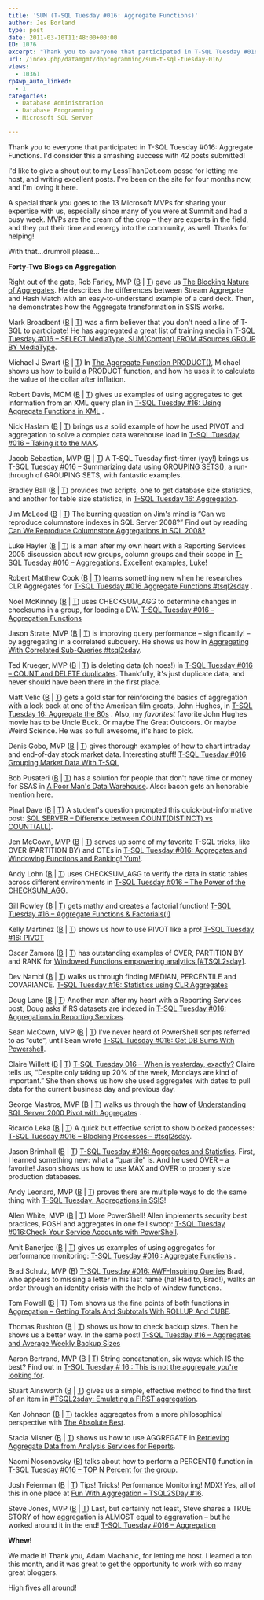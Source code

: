```yaml
---
title: 'SUM (T-SQL Tuesday #016: Aggregate Functions)'
author: Jes Borland
type: post
date: 2011-03-10T11:48:00+00:00
ID: 1076
excerpt: "Thank you to everyone that participated in T-SQL Tuesday #016. I'd consider this a smashing success with 42 posts submitted! Here is the SUM() of all the posts."
url: /index.php/datamgmt/dbprogramming/sum-t-sql-tuesday-016/
views:
  - 10361
rp4wp_auto_linked:
  - 1
categories:
  - Database Administration
  - Database Programming
  - Microsoft SQL Server

---
```

Thank you to everyone that participated in T-SQL Tuesday #016: Aggregate Functions. I'd consider this a smashing success with 42 posts submitted! 

I'd like to give a shout out to my LessThanDot.com posse for letting me host, and writing excellent posts. I've been on the site for four months now, and I'm loving it here. 

A special thank you goes to the 13 Microsoft MVPs for sharing your expertise with us, especially since many of you were at Summit and had a busy week. MVPs are the cream of the crop – they are experts in the field, and they put their time and energy into the community, as well. Thanks for helping! 

With that...drumroll please...

**Forty-Two Blogs on Aggregation** 

Right out of the gate, Rob Farley, MVP ([B][1] | [T][2]) gave us [The Blocking Nature of Aggregates][3]. He describes the differences between Stream Aggregate and Hash Match with an easy-to-understand example of a card deck. Then, he demonstrates how the Aggregate transformation in SSIS works. 

Mark Broadbent ([B][4] | [T][5]) was a firm believer that you don't need a line of T-SQL to participate! He has aggregated a great list of training media in [T-SQL Tuesday #016 – SELECT MediaType, SUM(Content) FROM #Sources GROUP BY MediaType][6].

Michael J Swart ([B][7] | [T][8]) In [The Aggregate Function PRODUCT()][9], Michael shows us how to build a PRODUCT function, and how he uses it to calculate the value of the dollar after inflation.

Robert Davis, MCM ([B][10] | [T][11]) gives us examples of using aggregates to get information from an XML query plan in [T-SQL Tuesday #16: Using Aggregate Functions in XML][12] .

Nick Haslam ([B][13] | [T][14]) brings us a solid example of how he used PIVOT and aggregation to solve a complex data warehouse load in [T-SQL Tuesday #016 – Taking it to the MAX][15]. 

Jacob Sebastian, MVP ([B][16] | [T][17]) A T-SQL Tuesday first-timer (yay!) brings us [T-SQL Tuesday #016 – Summarizing data using GROUPING SETS()][18], a run-through of GROUPING SETS, with fantastic examples. 

Bradley Ball ([B][19] | [T][20]) provides two scripts, one to get database size statistics, and another for table size statistics, in [T-SQL Tuesday 16: Aggregation][21]. 

Jim McLeod ([B][22] | [T][23]) The burning question on Jim's mind is “Can we reproduce columnstore indexes in SQL Server 2008?” Find out by reading [Can We Reproduce Columnstore Aggregations in SQL 2008?][24] 

Luke Hayler ([B][25] | [T][26]) is a man after my own heart with a Reporting Services 2005 discussion about row groups, column groups and their scope in [T-SQL Tuesday #016 – Aggregations][27]. Excellent examples, Luke! 

Robert Matthew Cook ([B][28] | [T][29]) learns something new when he researches CLR Aggregates for [T-SQL Tuesday #016 Aggregate Functions #tsql2sday][30] . 

Noel McKinney ([B][31] | [T][32]) uses CHECKSUM_AGG to determine changes in checksums in a group, for loading a DW. [T-SQL Tuesday #016 – Aggregation Functions][33] 

Jason Strate, MVP ([B][34] | [T][35]) is improving query performance – significantly! – by aggregating in a correlated subquery. He shows us how in [Aggregating With Correlated Sub-Queries #tsql2sday][36]. 

Ted Krueger, MVP ([B][37] | [T][38]) is deleting data (oh noes!) in [T-SQL Tuesday #016 – COUNT and DELETE duplicates][39]. Thankfully, it's just duplicate data, and never should have been there in the first place. 

Matt Velic ([B][40] | [T][41]) gets a gold star for reinforcing the basics of aggregation with a look back at one of the American film greats, John Hughes, in [T-SQL Tuesday 16: Aggregate the 80s][42] . Also, my _favoritest_ favorite John Hughes movie has to be Uncle Buck. Or maybe The Great Outdoors. Or maybe Weird Science. He was so full awesome, it's hard to pick. 

Denis Gobo, MVP ([B][43] | [T][44]) gives thorough examples of how to chart intraday and end-of-day stock market data. Interesting stuff! [T-SQL Tuesday #016 Grouping Market Data With T-SQL][45] 

Bob Pusateri ([B][46] | [T][47]) has a solution for people that don't have time or money for SSAS in [A Poor Man's Data Warehouse][48]. Also: bacon gets an honorable mention here. 

Pinal Dave ([B][49] | [T][50]) A student's question prompted this quick-but-informative post: [SQL SERVER – Difference between COUNT(DISTINCT) vs COUNT(ALL)][51].

Jen McCown, MVP ([B][52] | [T][53]) serves up some of my favorite T-SQL tricks, like OVER (PARTITION BY) and CTEs in [T-SQL Tuesday #016: Aggregates and Windowing Functions and Ranking! Yum!][54]. 

Andy Lohn ([B][55] | [T][56]) uses CHECKSUM_AGG to verify the data in static tables across different environments in [T-SQL Tuesday #016 – The Power of the CHECKSUM_AGG][57]. 

Gill Rowley ([B][58] | [T][58]) gets mathy and creates a factorial function! [T-SQL Tuesday #16 – Aggregate Functions & Factorials(!)][59] 

Kelly Martinez ([B][60] | [T][61]) shows us how to use PIVOT like a pro! [T-SQL Tuesday #16: PIVOT][62] 

Oscar Zamora ([B][63] | [T][64]) has outstanding examples of OVER, PARTITION BY and RANK for [Windowed Functions empowering analytics [#TSQL2sday]][65]. 

Dev Nambi ([B][66] | [T][67]) walks us through finding MEDIAN, PERCENTILE and COVARIANCE. [T-SQL Tuesday #16: Statistics using CLR Aggregates][68] 

Doug Lane ([B][69] | [T][69]) Another man after my heart with a Reporting Services post, Doug asks if RS datasets are indexed in [T-SQL Tuesday #016: Aggregations in Reporting Services][70]. 

Sean McCown, MVP ([B][71] | [T][53]) I've never heard of PowerShell scripts referred to as “cute”, until Sean wrote [T-SQL Tuesday #016: Get DB Sums With Powershell][72]. 

Claire Willett ([B][73] | [T][74]) [T-SQL Tuesday 016 – When is yesterday, exactly?][75] Claire tells us, “Despite only taking up 20% of the week, Mondays are kind of important.” She then shows us how she used aggregates with dates to pull data for the current business day and previous day. 

George Mastros, MVP ([B][76] | [T][77]) walks us through the **how** of [Understanding SQL Server 2000 Pivot with Aggregates][78] . 

Ricardo Leka ([B][79] | [T][80]) A quick but effective script to show blocked processes: [T-SQL Tuesday #016 – Blocking Processes – #tsql2sday][81]. 

Jason Brimhall ([B][82] | [T][83]) [T-SQL Tuesday #016: Aggregates and Statistics][84]. First, I learned something new: what a “quartile” is. And he used OVER – a favorite! Jason shows us how to use MAX and OVER to properly size production databases. 

Andy Leonard, MVP ([B][85] | [T][86]) proves there are multiple ways to do the same thing with [T-SQL Tuesday: Aggregations in SSIS][87]!

Allen White, MVP ([B][88] | [T][89]) More PowerShell! Allen implements security best practices, POSH and aggregates in one fell swoop: [T-SQL Tuesday #016:Check Your Service Accounts with PowerShell][90]. 

Amit Banerjee ([B][91] | [T][92]) gives us examples of using aggregates for performance monitoring: [T-SQL Tuesday #016 : Aggregate Functions][93] . 

Brad Schulz, MVP ([B][94]) [T-SQL Tuesday #016: AWF-Inspiring Queries][95] Brad, who appears to missing a letter in his last name (ha! Had to, Brad!), walks an order through an identity crisis with the help of window functions. 

Tom Powell ([B][96] | T) Tom shows us the fine points of both functions in [Aggregation – Getting Totals And Subtotals With ROLLUP And CUBE][97]. 

Thomas Rushton ([B][98] | [T][99]) shows us how to check backup sizes. Then he shows us a better way. In the same post! [T-SQL Tuesday #16 – Aggregates and Average Weekly Backup Sizes][100] 

Aaron Bertrand, MVP ([B][101] | [T][102]) String concatenation, six ways: which IS the best? Find out in [T-SQL Tuesday # 16 : This is not the aggregate you're looking for][103]. 

Stuart Ainsworth ([B][104] | [T][105]) gives us a simple, effective method to find the first of an item in [#TSQL2sday: Emulating a FIRST aggregation][106]. 

Ken Johnson ([B][107] | [T][108]) tackles aggregates from a more philosophical perspective with [The Absolute Best][109]. 

Stacia Misner ([B][110] | [T][111]) shows us how to use AGGREGATE in [Retrieving Aggregate Data from Analysis Services for Reports][112]. 

Naomi Nosonovsky ([B][113]) talks about how to perform a PERCENT() function in [T-SQL Tuesday #016 – TOP N Percent for the group][114]. 

Josh Feierman ([B][115] | [T][116]) Tips! Tricks! Performance Monitoring! MDX! Yes, all of this in one place at [Fun With Aggregation – TSQL2SDay #16][117]. 

Steve Jones, MVP ([B][118] | [T][119]) Last, but certainly not least, Steve shares a TRUE STORY of how aggregation is ALMOST equal to aggravation – but he worked around it in the end! [T-SQL Tuesday #016 – Aggregation][120]

**Whew!** 

We made it! Thank you, Adam Machanic, for letting me host. I learned a ton this month, and it was great to get the opportunity to work with so many great bloggers. 

High fives all around!

 [1]: http://sqlblog.com/blogs/rob_farley/default.aspx
 [2]: http://twitter.com/#!/rob_farley
 [3]: http://sqlblog.com/blogs/rob_farley/archive/2011/03/07/the-blocking-nature-of-aggregates.aspx
 [4]: http://tenbulls.co.uk/
 [5]: http://twitter.com/#!/retracement
 [6]: http://tenbulls.co.uk/2011/03/08/t-sql_tuesday_16/
 [7]: http://michaeljswart.com/
 [8]: http://twitter.com/#!/MJSwart
 [9]: http://michaeljswart.com/2011/03/the-aggregate-function-product/
 [10]: http://www.sqlsoldier.com/wp/
 [11]: http://twitter.com/#!/SQLSoldier
 [12]: http://www.sqlsoldier.com/wp/sqlserver/tsqltuesday16usingaggregatefunctionsinxml
 [13]: http://blog.nhaslam.com/
 [14]: http://twitter.com/#!/nhaslam
 [15]: http://blog.nhaslam.com/2011/03/08/t-sql-tuesday-016-taking-it-to-the-max-tsql2sday/
 [16]: http://beyondrelational.com/blogs/jacob/default.aspx
 [17]: http://twitter.com/#!/jacobsebastian
 [18]: http://beyondrelational.com/blogs/jacob/archive/2011/03/08/t-sql-tuesday-016-summarizing-data-using-grouping-sets.aspx
 [19]: http://www.sqlballs.com/
 [20]: http://twitter.com/#!/sqlballs
 [21]: http://www.sqlballs.com/2011/03/t-sql-tuesday-16-aggregation.html
 [22]: http://www.jimmcleod.net/blog/
 [23]: http://twitter.com/#!/Jim_McLeod
 [24]: http://www.jimmcleod.net/blog/index.php/2011/03/08/can-we-reproduce-columnstore-aggregations-in-sql-2008-t-sql-tuesday-016/
 [25]: http://www.lukehayler.com/
 [26]: http://twitter.com/#!/lukehayler
 [27]: http://www.lukehayler.com/2011/03/t-sql-tuesday-016-aggregations/
 [28]: http://www.sqlmashup.com/
 [29]: http://twitter.com/sqlmashup
 [30]: http://www.sqlmashup.com/t-sql-tuesday-016-aggregate-functions
 [31]: http://noelmckinney.com/
 [32]: http://twitter.com/NoelMcKinney
 [33]: http://noelmckinney.com/2011/03/t-sql-tuesday-016-aggregation-functions/
 [34]: http://www.jasonstrate.com/
 [35]: http://www.twitter.com/StrateSQL
 [36]: http://www.jasonstrate.com/2011/03/aggregating-with-correlated-sub-queries-tsql2sday/?utm_source=feedburner&utm_medium=feed&utm_campaign=Feed%3A+StrateSql+%28Strate+SQL%29
 [37]: /index.php/All/?disp=authdir&author=68
 [38]: http://twitter.com/onpnt
 [39]: /index.php/DataMgmt/DBAdmin/t-sql-tuesday-016-count-and-delete-duplicates
 [40]: http://mattvelic.com/
 [41]: http://www.twitter.com/mvelic
 [42]: http://mattvelic.com/aggregate-the-80s/
 [43]: /index.php/All/?disp=authdir&author=4
 [44]: http://twitter.com/DenisGobo
 [45]: /index.php/DataMgmt/DataDesign/t-sql-tuesday-016-grouping
 [46]: http://www.bobpusateri.com/
 [47]: http://www.twitter.com/sqlbob
 [48]: http://www.bobpusateri.com/archive/2011/03/a-poor-mans-data-warehouse/
 [49]: http://blog.sqlauthority.com/
 [50]: http://twitter.com/#!/pinaldave
 [51]: http://blog.sqlauthority.com/2011/03/08/sql-server-difference-between-countdistinct-vs-countall/
 [52]: http://www.midnightdba.com/Jen/
 [53]: http://twitter.com/#!/MidnightDBA
 [54]: http://www.midnightdba.com/Jen/2011/03/t-sql-tuesday-016-aggregates-and-windowing-functions-and-ranking-yum/
 [55]: http://www.sqlfeatherandquill.com/
 [56]: http://twitter.com/#!/SQLQuill
 [57]: http://www.sqlfeatherandquill.com/2011/03/08/t-sql-tuesday-016-the-power-of-the-checksum_agg/?utm_source=feedburner&utm_medium=twitter&utm_campaign=Feed%3A+SqlFeatherAndQuill+%28SQL+Feather+and+Quill%29
 [58]: http://gillrowley.wordpress.com/
 [59]: http://gillrowley.wordpress.com/2011/03/08/t-sql-tuesday-16-aggregate-functions-factorials/
 [60]: http://www.zero1design.com/
 [61]: http://twitter.com/#!/greeleygeek
 [62]: http://www.zero1design.com/2011/03/08/t-sql-tuesday-16-pivot/
 [63]: http://ozamora.com/
 [64]: http://twitter.com/#!/ZamoraO
 [65]: http://ozamora.com/2011/03/windowed-functions-empowering-analytics-tsql2sday/?utm_source=feedburner&utm_medium=twitter&utm_campaign=Feed%3A+OscarZamora+%28Oscar+Zamora%29
 [66]: http://devnambi.com/
 [67]: http://twitter.com/#!/DevNambi
 [68]: http://devnambi.com/archive/2011/03/t-sql-tuesday-aggregates/
 [69]: http://www.douglane.net/
 [70]: http://www.douglane.net/2011/03/t-sql-tuesday-016-aggregations-in-reporting-services/
 [71]: http://www.midnightdba.com/DBARant/
 [72]: http://www.midnightdba.com/DBARant/?p=542
 [73]: http://wiki.softartisans.com/display/~clairew
 [74]: http://twitter.com/#!/softartisans
 [75]: http://wiki.softartisans.com/pages/viewpage.action?pageId=14712884
 [76]: /index.php/All/?disp=authdir&author=10
 [77]: http://www.twitter.com/gmmastros
 [78]: /index.php/DataMgmt/DataDesign/understanding-sql-server-2000-pivot
 [79]: http://leka.com.br/
 [80]: http://twitter.com/#!/BigLeka
 [81]: http://leka.com.br/2011/03/08/t-sql-tuesday-016-blocking-processes-tsql2sday/
 [82]: http://jasonbrimhall.info/
 [83]: http://twitter.com/sqlrnnr
 [84]: http://jasonbrimhall.info/2011/03/08/t-sql-tuesday-016-aggregates-and-statistics/
 [85]: http://sqlblog.com/blogs/andy_leonard/default.aspx
 [86]: http://twitter.com/AndyLeonard
 [87]: http://sqlblog.com/blogs/andy_leonard/archive/2011/03/08/t-sql-tuesday-aggregations-in-ssis.aspx
 [88]: http://sqlblog.com/blogs/allen_white/default.aspx
 [89]: http://www.twitter.com/SQLRunr
 [90]: http://sqlblog.com/blogs/allen_white/archive/2011/03/08/t-sql-tuesday-016-check-your-service-accounts-with-powershell.aspx
 [91]: http://troubleshootingsql.com/author/troubleshootingsql/
 [92]: http://twitter.com/banerjeeamit
 [93]: http://troubleshootingsql.com/2011/03/09/t-sql-tuesday-016-aggregate-functions/
 [94]: http://bradsruminations.blogspot.com/
 [95]: http://bradsruminations.blogspot.com/2011/03/t-sql-tuesday-016-awf-inspiring-queries.html
 [96]: http://philergia.wordpress.com/
 [97]: http://philergia.wordpress.com/2011/03/08/aggregation-getting-totals-and-subtotals-with-rollup-and-cube/
 [98]: http://thelonedba.wordpress.com/
 [99]: http://twitter.com/#!/ThomasRushton
 [100]: http://thelonedba.wordpress.com/2011/03/08/t-sql-tuesday-16-aggregates-and-average-weekly-backup-sizes/
 [101]: http://sqlblog.com/blogs/aaron_bertrand/default.aspx
 [102]: http://twitter.com/#!/AaronBertrand
 [103]: http://sqlblog.com/blogs/aaron_bertrand/archive/2011/03/08/t-sql-tuesday-16-this-is-not-the-aggregate-you-re-looking-for.aspx
 [104]: http://codegumbo.com/
 [105]: http://twitter.com/#!/stuarta
 [106]: http://codegumbo.com/index.php/2011/03/08/tsql2sday-emulating-a-first-aggregation/
 [107]: http://kenj.blogspot.com
 [108]: http://twitter.com/#!/datamongrel
 [109]: http://kenj.blogspot.com/2011/03/absolute-best.html
 [110]: http://blog.datainspirations.com/
 [111]: http://twitter.com/#!/StaciaMisner
 [112]: http://blog.datainspirations.com/2011/03/08/retrieving-aggregate-data/
 [113]: /index.php/All/?disp=authdir&author=218
 [114]: /index.php/DataMgmt/DataDesign/t-sql-tuesday-016-top#item_1149
 [115]: http://awanderingmind.com/
 [116]: http://twitter.com/#!/awanderingmind
 [117]: http://awanderingmind.com/2011/03/08/fun-with-aggregation-tsql2sday-16/
 [118]: http://voiceofthedba.wordpress.com/
 [119]: http://www.twitter.com/way0utwest
 [120]: http://voiceofthedba.wordpress.com/2011/03/09/t-sql-tuesday-016-aggregation/